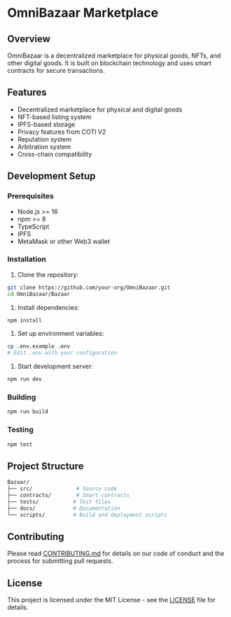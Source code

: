 # OmniBazaar Marketplace

## Overview

OmniBazaar is a decentralized marketplace for physical goods, NFTs, and other digital goods. It is built on blockchain technology and uses smart contracts for secure transactions.

## Features

- Decentralized marketplace for physical and digital goods
- NFT-based listing system
- IPFS-based storage
- Privacy features from COTI V2
- Reputation system
- Arbitration system
- Cross-chain compatibility

## Development Setup

### Prerequisites

- Node.js >= 16
- npm >= 8
- TypeScript
- IPFS
- MetaMask or other Web3 wallet

### Installation

1. Clone the repository:

```bash
git clone https://github.com/your-org/OmniBazaar.git
cd OmniBazaar/Bazaar
```

1. Install dependencies:

```bash
npm install
```

1. Set up environment variables:

```bash
cp .env.example .env
# Edit .env with your configuration
```

1. Start development server:

```bash
npm run dev
```

### Building

```bash
npm run build
```

### Testing

```bash
npm test
```

## Project Structure

```bash
Bazaar/
├── src/              # Source code
├── contracts/        # Smart contracts
├── tests/           # Test files
├── docs/            # Documentation
└── scripts/         # Build and deployment scripts
```

## Contributing

Please read [CONTRIBUTING.md](CONTRIBUTING.md) for details on our code of conduct and the process for submitting pull requests.

## License

This project is licensed under the MIT License - see the [LICENSE](LICENSE) file for details.
